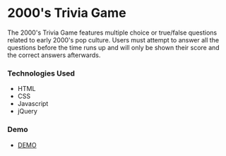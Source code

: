 # 2000's Trivia Game

The 2000's Trivia Game features multiple choice or true/false questions related to early 2000's pop culture. Users must attempt to answer all the questions before the time runs up and will only be shown their score and the correct answers afterwards.<br>

 
 ### Technologies Used

* HTML
* CSS
* Javascript
* jQuery
 
 ### Demo
 
 * [DEMO](https://jlfinlayson.github.io/Trivia-Game/)
